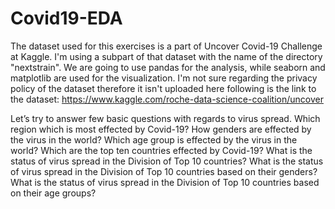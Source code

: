 # Covid19-EDA
The dataset used for this exercises is a part of Uncover Covid-19 Challenge at Kaggle. 
I'm using a subpart of that dataset with the name of the directory "nextstrain". 
We are going to use pandas for the analysis, while seaborn and matplotlib are used for the visualization.
I'm not sure regarding the privacy policy of the dataset therefore it isn't uploaded here following is the link to the dataset:
  https://www.kaggle.com/roche-data-science-coalition/uncover

Let’s try to answer few basic questions with regards to virus spread.
Which region which is most effected by Covid-19?
How genders are effected by the virus in the world?
Which age group is effected by the virus in the world?
Which are the top ten countries effected by Covid-19?
What is the status of virus spread in the Division of Top 10 countries?
What is the status of virus spread in the Division of Top 10 countries based on their genders?
What is the status of virus spread in the Division of Top 10 countries based on their age groups?
